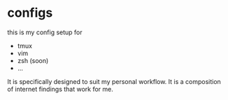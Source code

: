 # configs

this is my config setup for
- tmux
- vim
- zsh (soon)
- ...

It is specifically designed to suit my personal workflow.
It is a composition of internet findings that work for me.
